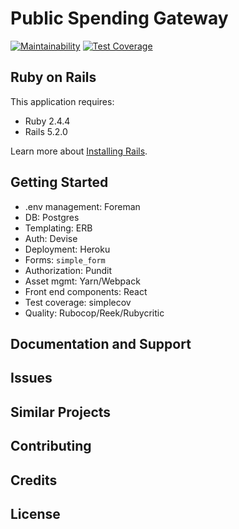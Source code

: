 Public Spending Gateway
================
[![Maintainability](https://api.codeclimate.com/v1/badges/28f333cf2573db7d474d/maintainability)](https://codeclimate.com/github/Schwad/public_spending_gateway/maintainability)
[![Test Coverage](https://api.codeclimate.com/v1/badges/28f333cf2573db7d474d/test_coverage)](https://codeclimate.com/github/Schwad/public_spending_gateway/test_coverage)


Ruby on Rails
-------------

This application requires:

- Ruby 2.4.4
- Rails 5.2.0

Learn more about [Installing Rails](http://railsapps.github.io/installing-rails.html).

Getting Started
---------------

* .env management: Foreman
* DB: Postgres
* Templating: ERB
* Auth: Devise
* Deployment: Heroku
* Forms: `simple_form`
* Authorization: Pundit
* Asset mgmt: Yarn/Webpack
* Front end components: React
* Test coverage: simplecov
* Quality: Rubocop/Reek/Rubycritic


Documentation and Support
-------------------------

Issues
-------------

Similar Projects
----------------

Contributing
------------

Credits
-------

License
-------
